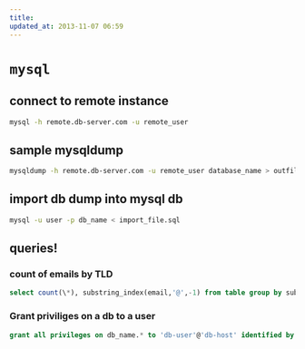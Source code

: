```yaml
---
title:
updated_at: 2013-11-07 06:59
---
```


# `mysql`

## connect to remote instance

```bash
mysql -h remote.db-server.com -u remote_user
```

## sample mysqldump

```bash
mysqldump -h remote.db-server.com -u remote_user database_name > outfile.sql
```

## import db dump into mysql db

```bash
mysql -u user -p db_name < import_file.sql
```

## queries!

### count of emails by TLD

```sql
select count(\*), substring_index(email,'@',-1) from table group by substring_index(email, '@',-1) order by count(\*) desc;
```

### Grant priviliges on a db to a user

```sql
grant all privileges on db_name.* to 'db-user'@'db-host' identified by 'password';
```
